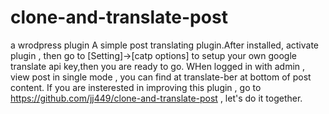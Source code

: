 # clone-and-translate-post
a wrodpress plugin
A simple post translating plugin.After installed, activate plugin , then go to [Setting]->[catp options] to setup your own google translate api key,then you are ready to go. WHen logged in with admin , view post in single mode , you can find at translate-ber at bottom of post content. If you are insterested in improving this plugin , go to https://github.com/jj449/clone-and-translate-post , let's do it together.
